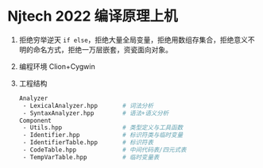 #  Njtech 2022 编译原理上机

1. 拒绝穷举逆天 `if else`，拒绝大量全局变量，拒绝用数组存集合，拒绝意义不明的命名方式，拒绝一万层嵌套，资瓷面向对象。

2. 编程环境 Clion+Cygwin

3. 工程结构

   ```bash
   Analyzer
   	- LexicalAnalyzer.hpp		# 词法分析
   	- SyntaxAnalyzer.hpp		# 语法+语义分析
   Component
   	- Utils.hpp					# 类型定义与工具函数
   	- Identifier.hpp			# 标识符类与临时变量
   	- IdentifierTable.hpp		# 标识符表
   	- CodeTable.hpp				# 中间代码表/四元式表
   	- TempVarTable.hpp			# 临时变量表
   ```

   
